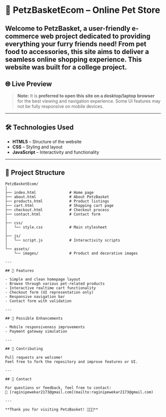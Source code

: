 # 🐾 PetzBasketEcom – Online Pet Store

Welcome to **PetzBasket**, a user-friendly e-commerce web project dedicated to providing everything your furry friends need! From pet food to accessories, this site aims to deliver a seamless online shopping experience.
This website was built for a college project.
---

## 🌐 Live Preview

> **Note:** It is **preferred to open this site on a desktop/laptop browser** for the best viewing and navigation experience. Some UI features may not be fully responsive on mobile devices.

---

## 🛠️ Technologies Used

- **HTML5** – Structure of the website
- **CSS** – Styling and layout
- **JavaScript** – Interactivity and functionality

---

## 📂 Project Structure

```plaintext
PetzBasketEcom/
│
├── index.html               # Home page
├── about.html               # About PetzBasket
├── products.html            # Product listings
├── cart.html                # Shopping cart page
├── checkout.html            # Checkout process
├── contact.html             # Contact form
│
├── css/
│   └── style.css            # Main stylesheet
│
├── js/
│   └── script.js            # Interactivity scripts
│
└── assets/
    └── images/              # Product and decorative images

---

## 🚀 Features

- Simple and clean homepage layout  
- Browse through various pet-related products  
- Interactive realtime cart functionality
- Checkout form (UI representation only)  
- Responsive navigation bar  
- Contact form with validation  

---

## 📌 Possible Enhancements

- Mobile responsiveness improvements  
- Payment gateway simulation

---

## 🤝 Contributing

Pull requests are welcome!  
Feel free to fork the repository and improve features or UI.  

---

## 📧 Contact

For questions or feedback, feel free to contact:  
📩 [raginipewekar2173@gmail.com](mailto:raginipewekar2173@gmail.com)

---

**Thank you for visiting PetzBasket! 🐶🐱🐾**
